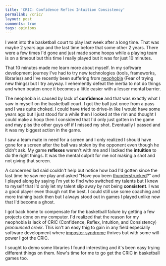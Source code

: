 ```yaml
---
title: 'CRIC: Confidence Reflex Intuition Consistency'
permalink: /cric/
layout: post
comments: true
tags: opinions
---
```

I went into the basketball court to play last week after a long time. That was maybe 2 years ago and the last time before that some other 2 years. There were a few times I'd gone and just made some hoops while a playing team is on a timeout but this time I really played but it was for just 10 minutes.
<!--more-->

That 10 minutes made me learn more about myself. In my software development journey I've had to try new technologies (tools, frameworks, libraries) and I've recently been suffering from [neophobia][1] (Fear of trying new things) but I try anyway. I vehemently defeat the inertia to not do things and when beaten once it becomes a little easier with a lesser mental barrier.

The neophobia is caused by lack of **confidence** and that was exactly what I saw in myself on the basketball court. I got the ball just once from a pass and I was quite choked. I could have tried to drive-in like I would have some years ago but I just stood for a while then I looked at the rim and thought I could make a hoop then I considered that I'd only just gotten in the game and may piss the other guys off if I missed my shot. Eventually I passed and it was my biggest action in the game.

I saw a team mate in need for a screen and I only realized I should have gone for a screen after the ball was stolen by the opponent even though he didn't ask. My game **reflexes** weren't with me and I lacked the **intuition** to do the right things. It was the mental culprit for me not making a shot and not giving that screen.

A concerned lad said couldn't help but notice how bad I'd gotten since the last time he saw me play and asked "Have you been [thunderstrucked][2]?" and I played along by saying I'm yet to find who switched my talents but I knew to myself that I'd only let my talent slip away by not being **consistent**. I was a good player even though not the best. I could still use some coaching and more training back then but I always stood out in games I played unlike now that I'd become a ghost.

I got back home to compensate for the basketball failure by getting a few projects done on my computer. I'd realized that the reason for my neophobia is lack of CRIC (Confidence, Reflex, Intuition, and Consistency) *pronounced creek*. This isn't an easy thig to gain in any field especially software development where [imposter syndrome][3] thrives but with some will-power I got the CRIC.

I sought to demo some libraries I found interesting and it's been easy trying different things on them. Now's time for me to go get the CRIC in basketball games too.

[1]:https://en.wikipedia.org/wiki/Neophobia
[2]:http://www.imdb.com/title/tt2041488/
[3]:https://medium.com/the-year-of-the-looking-glass/the-imposter-syndrome-9e23e2326d88
